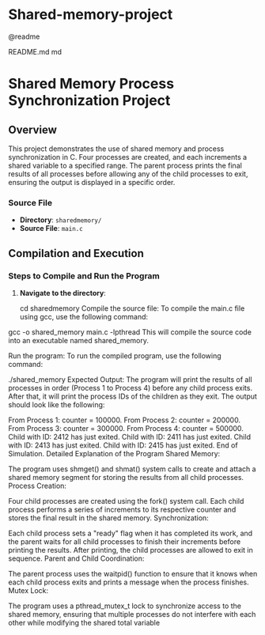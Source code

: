 # Shared-memory-project
@readme

README.md
md

# Shared Memory Process Synchronization Project

## Overview
This project demonstrates the use of shared memory and process synchronization in C. Four processes are created, and each increments a shared variable to a specified range. The parent process prints the final results of all processes before allowing any of the child processes to exit, ensuring the output is displayed in a specific order.

### Source File
- **Directory**: `sharedmemory/`
- **Source File**: `main.c`

## Compilation and Execution

### Steps to Compile and Run the Program

1. **Navigate to the directory**:

   cd sharedmemory
Compile the source file: To compile the main.c file using gcc, use the following command:


gcc -o shared_memory main.c -lpthread
This will compile the source code into an executable named shared_memory.

Run the program: To run the compiled program, use the following command:

./shared_memory
Expected Output: The program will print the results of all processes in order (Process 1 to Process 4) before any child process exits. After that, it will print the process IDs of the children as they exit. The output should look like the following:


From Process 1: counter = 100000.
From Process 2: counter = 200000.
From Process 3: counter = 300000.
From Process 4: counter = 500000.
Child with ID: 2412 has just exited.
Child with ID: 2411 has just exited.
Child with ID: 2413 has just exited.
Child with ID: 2415 has just exited.
End of Simulation.
Detailed Explanation of the Program
Shared Memory:

The program uses shmget() and shmat() system calls to create and attach a shared memory segment for storing the results from all child processes.
Process Creation:

Four child processes are created using the fork() system call. Each child process performs a series of increments to its respective counter and stores the final result in the shared memory.
Synchronization:

Each child process sets a "ready" flag when it has completed its work, and the parent waits for all child processes to finish their increments before printing the results. After printing, the child processes are allowed to exit in sequence.
Parent and Child Coordination:

The parent process uses the waitpid() function to ensure that it knows when each child process exits and prints a message when the process finishes.
Mutex Lock:

The program uses a pthread_mutex_t lock to synchronize access to the shared memory, ensuring that multiple processes do not interfere with each other while modifying the shared total variable
